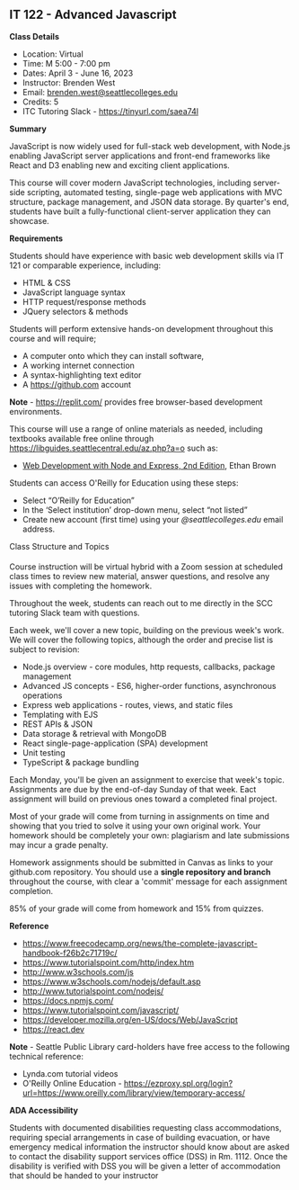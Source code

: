 IT 122 - Advanced Javascript
--------

**Class Details**

- Location: Virtual
- Time: M 5:00 - 7:00 pm
- Dates: April 3 - June 16, 2023
- Instructor: Brenden West
- Email: brenden.west@seattlecolleges.edu
- Credits: 5
- ITC Tutoring Slack - https://tinyurl.com/saea74l

**Summary**

JavaScript is now widely used for full-stack web development, with Node.js enabling JavaScript server applications and front-end frameworks like React and D3 enabling new and exciting client applications. 
  
This course will cover modern JavaScript technologies, including server-side scripting, automated testing, single-page web applications with MVC structure, package management, and JSON data storage. By quarter's end, students have built a fully-functional client-server application they can showcase.

**Requirements**

Students should have experience with basic web development skills via IT 121 or comparable experience, including:

- HTML & CSS
- JavaScript language syntax
- HTTP request/response methods
- JQuery selectors & methods

Students will perform extensive hands-on development throughout this course and will require;

- A computer onto which they can install software,
- A working internet connection
- A syntax-highlighting text editor
- A https://github.com account

**Note** - https://replit.com/ provides free browser-based development environments.

This course will use a range of online materials as needed, including textbooks available free online through https://libguides.seattlecentral.edu/az.php?a=o such as:

- [Web Development with Node and Express, 2nd Edition](https://learning-oreilly-com.ezproxy.spl.org/library/view/web-development-with/9781492053507/), Ethan Brown

Students can access O'Reilly for Education using these steps:

- Select “O’Reilly for Education”
- In the ‘Select institution’ drop-down menu, select “not listed”
- Create new account (first time) using your *@seattlecolleges.edu* email address.

Class Structure and Topics
####
Course instruction will be virtual hybrid with a Zoom session at scheduled class times to review new material, answer questions, and resolve any issues with completing the homework.

Throughout the week, students can reach out to me directly in the SCC tutoring Slack team with questions.

Each week, we'll cover a new topic, building on the previous week's work. We will cover the following topics, although the order and precise list is subject to revision:

- Node.js overview - core modules, http requests, callbacks, package management
- Advanced JS concepts - ES6, higher-order functions, asynchronous operations
- Express web applications - routes, views, and static files
- Templating with EJS
- REST APIs & JSON
- Data storage & retrieval with MongoDB
- React single-page-application (SPA) development
- Unit testing
- TypeScript & package bundling

Each Monday, you'll be given an assignment to exercise that week's topic. Assignments are due by the end-of-day Sunday of that week. Eact assignment will build on previous ones toward a completed final project.

Most of your grade will come from turning in assignments on time and showing that you tried to solve it using your own original work. Your homework should be completely your own: plagiarism and late submissions may incur a grade penalty.

Homework assignments should be submitted in Canvas as links to your github.com repository. You should use a **single repository and branch** throughout the course, with clear a 'commit' message for each assignment completion.

85% of your grade will come from homework and 15% from quizzes.

**Reference**

- https://www.freecodecamp.org/news/the-complete-javascript-handbook-f26b2c71719c/
- https://www.tutorialspoint.com/http/index.htm
- http://www.w3schools.com/js 
- https://www.w3schools.com/nodejs/default.asp
- http://www.tutorialspoint.com/nodejs/ 
- https://docs.npmjs.com/
- https://www.tutorialspoint.com/javascript/
- https://developer.mozilla.org/en-US/docs/Web/JavaScript
- https://react.dev 


**Note** - Seattle Public Library card-holders have free access to the following technical reference:

- Lynda.com tutorial videos
- O'Reilly Online Education - https://ezproxy.spl.org/login?url=https://www.oreilly.com/library/view/temporary-access/


**ADA Accessibility**

Students with documented disabilities requesting class accommodations, requiring special arrangements in case of building evacuation, or have emergency medical information the instructor should know about are asked to contact the disability support services office (DSS) in Rm. 1112. Once the disability is verified with DSS you will be given a letter of accommodation that should be handed to your instructor
